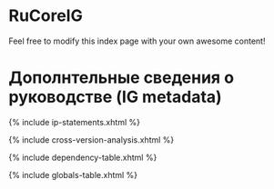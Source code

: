 # RuCoreIG

Feel free to modify this index page with your own awesome content!

# Дополнтельные сведения о руководстве (IG metadata)

{% include ip-statements.xhtml %}

{% include cross-version-analysis.xhtml %}

{% include dependency-table.xhtml %}

{% include globals-table.xhtml %}